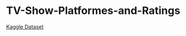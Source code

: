 # TV-Show-Platformes-and-Ratings

[Kaggle Dataset](https://www.kaggle.com/ruchi798/tv-shows-on-netflix-prime-video-hulu-and-disney)
